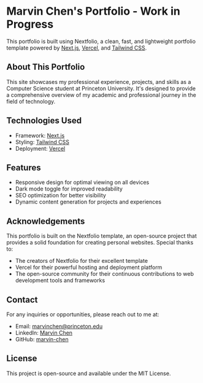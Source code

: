 # Marvin Chen's Portfolio - Work in Progress

This portfolio is built using Nextfolio, a clean, fast, and lightweight portfolio template powered by [Next.js](https://nextjs.org/), [Vercel](https://vercel.com/), and [Tailwind CSS](https://tailwindcss.com/).

## About This Portfolio

This site showcases my professional experience, projects, and skills as a Computer Science student at Princeton University. It's designed to provide a comprehensive overview of my academic and professional journey in the field of technology.

## Technologies Used

- Framework: [Next.js](https://nextjs.org/)
- Styling: [Tailwind CSS](https://tailwindcss.com/)
- Deployment: [Vercel](https://vercel.com/)

## Features

- Responsive design for optimal viewing on all devices
- Dark mode toggle for improved readability
- SEO optimization for better visibility
- Dynamic content generation for projects and experiences

## Acknowledgements

This portfolio is built on the Nextfolio template, an open-source project that provides a solid foundation for creating personal websites. Special thanks to:

- The creators of Nextfolio for their excellent template
- Vercel for their powerful hosting and deployment platform
- The open-source community for their continuous contributions to web development tools and frameworks

## Contact

For any inquiries or opportunities, please reach out to me at:

- Email: marvinchen@princeton.edu
- LinkedIn: [Marvin Chen](https://www.linkedin.com/in/marvin-chen-242374218)
- GitHub: [marvin-chen](https://github.com/marvin-chen)

## License

This project is open-source and available under the MIT License.
